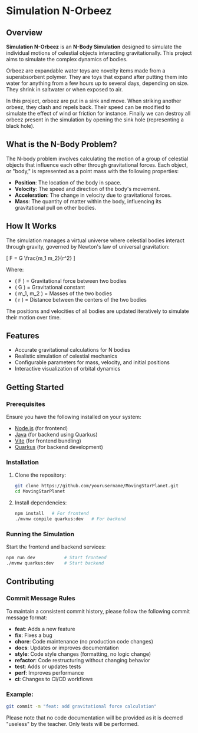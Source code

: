 # Simulation N-Orbeez

## Overview

**Simulation N-Orbeez** is an **N-Body Simulation** designed to simulate the individual motions of celestial objects interacting gravitationally. This project aims to simulate the complex dynamics of bodies. 

Orbeez are expandable water toys are novelty items made from a superabsorbent polymer. They are toys that expand after putting them into water for anything from a few hours up to several days, depending on size. They shrink in saltwater or when exposed to air.

In this project, orbeez are put in a sink and move. When striking another orbeez, they clash and repels back. Their speed can be modified to simulate the effect of wind or friction for instance. Finally we can destroy all orbeez present in the simulation by opening the sink hole (representing a black hole).

## What is the N-Body Problem?

The N-body problem involves calculating the motion of a group of celestial objects that influence each other through gravitational forces. Each object, or "body," is represented as a point mass with the following properties:
- **Position**: The location of the body in space.
- **Velocity**: The speed and direction of the body's movement.
- **Acceleration**: The change in velocity due to gravitational forces.
- **Mass**: The quantity of matter within the body, influencing its gravitational pull on other bodies.

## How It Works

The simulation manages a virtual universe where celestial bodies interact through gravity, governed by Newton's law of universal gravitation:

\[
F = G \frac{m_1 m_2}{r^2}
\]

Where:
- \( F \) = Gravitational force between two bodies
- \( G \) = Gravitational constant
- \( m_1, m_2 \) = Masses of the two bodies
- \( r \) = Distance between the centers of the two bodies

The positions and velocities of all bodies are updated iteratively to simulate their motion over time.

## Features

- Accurate gravitational calculations for N bodies
- Realistic simulation of celestial mechanics
- Configurable parameters for mass, velocity, and initial positions
- Interactive visualization of orbital dynamics

## Getting Started

### Prerequisites

Ensure you have the following installed on your system:
- [Node.js](https://nodejs.org) (for frontend)
- [Java](https://www.java.com) (for backend using Quarkus)
- [Vite](https://vitejs.dev) (for frontend bundling)
- [Quarkus](https://quarkus.io) (for backend development)

### Installation

1. Clone the repository:
    ```bash
    git clone https://github.com/yourusername/MovingStarPlanet.git
    cd MovingStarPlanet
    ```

2. Install dependencies:
    ```bash
    npm install   # For frontend
    ./mvnw compile quarkus:dev   # For backend
    ```

### Running the Simulation

Start the frontend and backend services:
```bash
npm run dev           # Start frontend
./mvnw quarkus:dev    # Start backend
```


## Contributing

### Commit Message Rules

To maintain a consistent commit history, please follow the following commit message format:

- **feat**: Adds a new feature  
- **fix**: Fixes a bug  
- **chore**: Code maintenance (no production code changes)  
- **docs**: Updates or improves documentation  
- **style**: Code style changes (formatting, no logic change)  
- **refactor**: Code restructuring without changing behavior  
- **test**: Adds or updates tests  
- **perf**: Improves performance  
- **ci**: Changes to CI/CD workflows  

### Example:

```bash
git commit -m "feat: add gravitational force calculation"
```

Please note that no code documentation will be provided as it is deemed "useless" by the teacher. Only tests will be performed.
